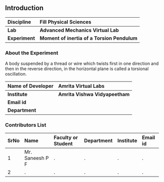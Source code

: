 ## Introduction


<b>Discipline | <b>Fill Physical Sciences
:--|:--|
<b> Lab | <b>	Advanced Mechanics Virtual Lab
<b> Experiment|     <b> Moment of inertia of a Torsion Pendulum

### About the Experiment 

A body suspended by a thread or wire which twists first in one direction and then in the reverse direction, in the horizontal plane is called a torsional oscillation.

<b>Name of Developer | <b> Amrita Virtual Labs
:--|:--|
<b> Institute | <b>  Amrita Vishwa Vidyapeetham
<b> Email id|     <b>  
<b> Department |  

### Contributors List

SrNo | Name | Faculty or Student | Department| Institute | Email id
:--|:--|:--|:--|:--|:--|
1 | Mr. Saneesh P F | . | . | . | .
2 | . | . | . | . | .
